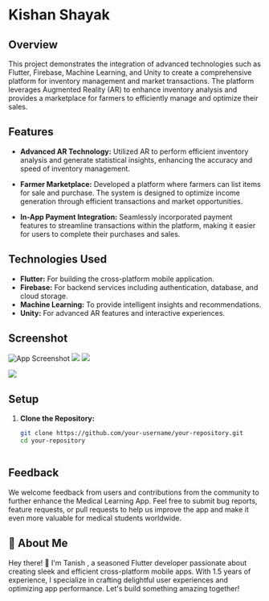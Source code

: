 # Kishan Shayak 

## Overview

This project demonstrates the integration of advanced technologies such as Flutter, Firebase, Machine Learning, and Unity to create a comprehensive platform for inventory management and market transactions. The platform leverages Augmented Reality (AR) to enhance inventory analysis and provides a marketplace for farmers to efficiently manage and optimize their sales.

## Features

- **Advanced AR Technology:** Utilized AR to perform efficient inventory analysis and generate statistical insights, enhancing the accuracy and speed of inventory management.
  
- **Farmer Marketplace:** Developed a platform where farmers can list items for sale and purchase. The system is designed to optimize income generation through efficient transactions and market opportunities.

- **In-App Payment Integration:** Seamlessly incorporated payment features to streamline transactions within the platform, making it easier for users to complete their purchases and sales.

## Technologies Used

- **Flutter:** For building the cross-platform mobile application.
- **Firebase:** For backend services including authentication, database, and cloud storage.
- **Machine Learning:** To provide intelligent insights and recommendations.
- **Unity:** For advanced AR features and interactive experiences.

## Screenshot 
![App Screenshot](hotstevie-main/img1.jpeg)
![](hotstevie-main/img3.jpeg)
![](hotstevie-main/img4.jpeg)


![](https://github.com/tanishq507/ARacdamy/blob/main/view.jpeg)
## Setup

1. **Clone the Repository:**

   ```sh
   git clone https://github.com/your-username/your-repository.git
   cd your-repository



## Feedback

We welcome feedback from users and contributions from the community to further enhance the Medical Learning App. Feel free to submit bug reports, feature requests, or pull requests to help us improve the app and make it even more valuable for medical students worldwide.

## 🚀 About Me
Hey there! 👋 I'm Tanish , a seasoned Flutter developer passionate about creating sleek and efficient cross-platform mobile apps. With 1.5 years of experience, I specialize in crafting delightful user experiences and optimizing app performance. Let's build something amazing together!
